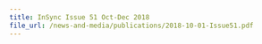 ```yaml
---
title: InSync Issue 51 Oct-Dec 2018
file_url: /news-and-media/publications/2018-10-01-Issue51.pdf
---
```

